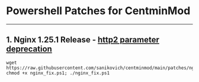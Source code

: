 # Powershell Patches for CentminMod
---

## 1. Nginx 1.25.1 Release - [http2 parameter deprecation](https://community.centminmod.com/threads/nginx-1-25-1-release-http2-parameter-deprecation.23890/)


```
wget https://raw.githubusercontent.com/sanikovich/centminmod/main/patches/nginx_fix.ps1; chmod +x nginx_fix.ps1; ./nginx_fix.ps1
```
